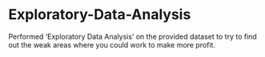 # Exploratory-Data-Analysis
Performed ‘Exploratory Data Analysis’ on the provided dataset to try to find out the weak areas where you could work to make more profit.  
